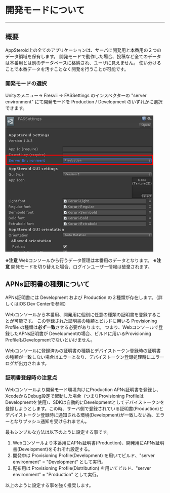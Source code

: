 # 開発モードについて

---

## <a name="Introduction"></a>概要
AppSteroid上の全てのアプリケーションは、サーバに開発用と本番用の２つのデータ領域を保有します。
開発モードで動作した場合、投稿など全てのデータは本番用とは別のデータベースに格納され、ユーザに見えません。
使い分けることで本番データを汚すことなく開発を行うことが可能です。


### <a name="development_mode"></a>開発モードの選択

Unityのメニュー→ Fresvii → FASSettings のインスペクターの "server environment" にて開発モードを Production / Development のいずれかに選択できます。

![DevelopmentMode](./Images/DevelopementMode.png)

**※注意** Webコンソールから行うデータ管理は本番用のデータとなります。
**※注意** 開発モードを切り替えた場合、ログインユーザー情報は破棄されます。

## APNs証明書の種類について

APNs証明書には Development および Production の２種類が存在します。（詳しくはiOS Dev Centerを参照）

Webコンソールから本番用、開発用に個別に任意の種類の証明書を登録することが可能です。
この登録された証明書の種類とビルドに用いる Provisioning Profile の種類は**必ず一致**させる必要があります。
つまり、Webコンソールで登録したAPNs証明書が Developmentの場合、ビルドに用いるProvisioning ProfileもDevelopmentでないといけません。

Webコンソールに登録済みの証明書の種類とデバイストークン登録時の証明書の種類が一致しない場合はエラーとなり、デバイストークン登録処理時にエラーログが出力されます。


### 証明書登録時の注意点

Webコンソールより開発モード環境向けにProduction APNs証明書を登録し、XcodeからDebug設定で起動した場合（つまりProvisioning ProfileはDevelopmentを使用）、SDKは自動的にDevelopmentとしてデバイストークンを登録しようとします。この時、サーバ側で登録されている証明書(Production)とデバイストークン登録時に通知される環境(Development)が一致しない為、エラーとなりプッシュ通知を受けられません。

最もシンプルな方法は以下のように設定する事です。

1. Webコンソールより本番用にAPNs証明書(Production)、開発用にAPNs証明書(Development)をそれぞれ設定する。
2. 開発中は Provisioning Profile(Development) を用いてビルド、"server environment" = "Development" として実行。
3. 配布用は Provisioning Profile(Distribution) を用いてビルド、"server environment" = "Production" として実行。

以上のように設定する事を強く推奨します。